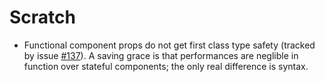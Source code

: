 # Scratch

* Functional component props do not get first class type safety (tracked by issue [#137](https://github.com/vuejs/jsx/issues/137)). A saving grace is that performances are neglible in function over stateful components; the only real difference is syntax.
